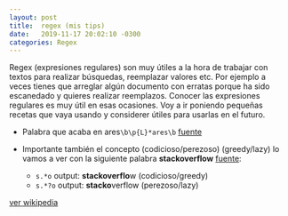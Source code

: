 ```yaml
---
layout: post
title:  regex (mis tips)
date:   2019-11-17 20:02:10 -0300
categories: Regex
---
```

Regex (expresiones regulares) son muy útiles a la hora de trabajar con textos para realizar búsquedas, reemplazar valores etc. Por ejemplo a veces tienes que arreglar algún documento con erratas porque ha sido escanedado y quieres realizar reemplazos. Conocer las expresiones regulares es muy útil en esas ocasiones. Voy a ir poniendo pequeñas recetas que vaya usando y considerer útiles para usarlas en el futuro.

- Palabra que acaba en ares`\b\p{L}*ares\b` [fuente](https://stackoverflow.com/questions/2254749/regex-match-word-that-ends-with-id)
- Importante también el concepto (codicioso/perezoso) (greedy/lazy) lo vamos a ver con la siguiente palabra **stackoverflow** [fuente](https://stackoverflow.com/questions/2301285/what-do-lazy-and-greedy-mean-in-the-context-of-regular-expressions):

	- `s.*o` output: **stackoverflo**w (codicioso/greedy)
	- `s.*?o` output: **stacko**verflow (perezoso/lazy)

[ver wikipedia](https://es.wikipedia.org/wiki/Expresi%C3%B3n_regular)